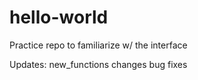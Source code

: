 # hello-world
Practice repo to familiarize w/ the interface 

Updates: new_functions changes bug fixes
